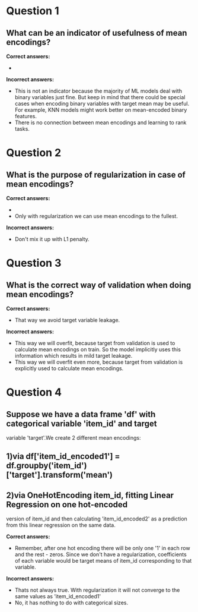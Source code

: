 # Question 1

## What can be an indicator of usefulness of mean encodings?

**Correct answers:**

* 

**Incorrect answers:**

* This is not an indicator because the majority of ML models deal with binary
variables just fine. But keep in mind that there could be special cases when
encoding binary variables with target mean may be useful. For example, KNN
models might work better on mean-encoded binary features.
* There is no connection between mean encodings and learning to rank tasks.

# Question 2

## What is the purpose of regularization in case of mean encodings?

**Correct answers:**

* 
* Only with regularization we can use mean encodings to the fullest.

**Incorrect answers:**

* Don't mix it up with L1 penalty.

# Question 3

## What is the correct way of validation when doing mean encodings?

**Correct answers:**

* That way we avoid target variable leakage.

**Incorrect answers:**

* This way we will overfit, because target from validation is used to calculate
mean encodings on train. So the model implicitly uses this information which
results in mild target leakage.
* This way we will overfit even more, because target from validation is explicitly
used to calculate mean encodings.

# Question 4

## Suppose we have a data frame 'df' with categorical variable 'item_id' and target
variable 'target'.We create 2 different mean encodings:

## 1)via df['item_id_encoded1'] = df.groupby('item_id')['target'].transform('mean')

## 2)via OneHotEncoding item_id, fitting Linear Regression on one hot-encoded
version of item_id and then calculating 'item_id_encoded2' as a prediction from
this linear regression on the same data.

**Correct answers:**

* Remember, after one hot encoding there will be only one '1' in each row and the
rest - zeros. Since we don't have a regularization, coefficients of each
variable would be target means of item_id corresponding to that variable. 

**Incorrect answers:**

* Thats not always true. With regularization it will not converge to the same
values as 'item_id_encoded1'
* No, it has nothing to do with categorical sizes.




